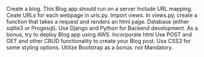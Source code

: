 Create a blog.
This Blog app should run on a server
Include URL mapping. Ceate URLs for each webpage in urls.py. Import views.
In views.py, create a function that takes a request and renders an html page.
Database (either sqlite3 or Progesql).
Use Django and Python for Backend development.
As a bonus, try to deploy Blog app using AWS.
Incorporate html
Use POST and GET and other CRUD functionality to create your Blog post.
Use CSS3 for some styling options.
Utilize Bootstrap as a bonus. not Mandatory.
